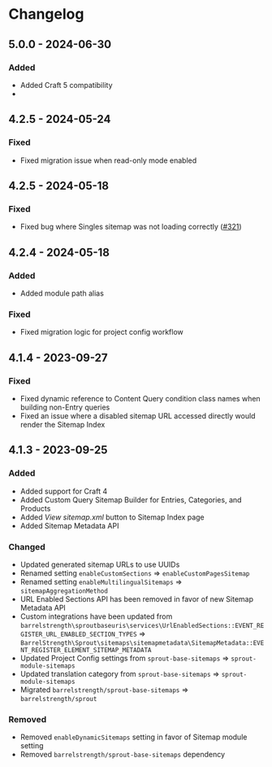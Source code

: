 # Changelog

## 5.0.0 - 2024-06-30

### Added

- Added Craft 5 compatibility
- 
## 4.2.5 - 2024-05-24

### Fixed

- Fixed migration issue when read-only mode enabled

## 4.2.5 - 2024-05-18

### Fixed

- Fixed bug where Singles sitemap was not loading correctly ([#321])
  
[#321]:  https://github.com/barrelstrength/sprout/issues/321

## 4.2.4 - 2024-05-18

### Added 

- Added module path alias

### Fixed

- Fixed migration logic for project config workflow

## 4.1.4 - 2023-09-27

### Fixed

- Fixed dynamic reference to Content Query condition class names when building non-Entry queries
- Fixed an issue where a disabled sitemap URL accessed directly would render the Sitemap Index

## 4.1.3 - 2023-09-25

### Added

- Added support for Craft 4
- Added Custom Query Sitemap Builder for Entries, Categories, and Products
- Added _View sitemap.xml_ button to Sitemap Index page
- Added Sitemap Metadata API

### Changed

- Updated generated sitemap URLs to use UUIDs
- Renamed setting `enableCustomSections` => `enableCustomPagesSitemap`
- Renamed setting `enableMultilingualSitemaps` => `sitemapAggregationMethod`
- URL Enabled Sections API has been removed in favor of new Sitemap Metadata API
- Custom integrations have been updated from `barrelstrength\sproutbaseuris\services\UrlEnabledSections::EVENT_REGISTER_URL_ENABLED_SECTION_TYPES` => `BarrelStrength\Sprout\sitemaps\sitemapmetadata\SitemapMetadata::EVENT_REGISTER_ELEMENT_SITEMAP_METADATA`
- Updated Project Config settings from `sprout-base-sitemaps` => `sprout-module-sitemaps`
- Updated translation category from `sprout-base-sitemaps` => `sprout-module-sitemaps`
- Migrated `barrelstrength/sprout-base-sitemaps` => `barrelstrength/sprout`

### Removed

- Removed `enableDynamicSitemaps` setting in favor of Sitemap module setting
- Removed `barrelstrength/sprout-base-sitemaps` dependency



